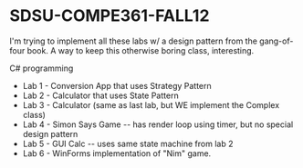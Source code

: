 SDSU-COMPE361-FALL12
=====================

I'm trying to implement all these labs w/ a design pattern from the gang-of-four book. A way to keep this otherwise boring class, interesting.

C# programming 

* Lab 1 - Conversion App that uses Strategy Pattern
* Lab 2 - Calculator that uses State Pattern
* Lab 3 - Calculator (same as last lab, but WE implement the Complex class)
* Lab 4 - Simon Says Game -- has render loop using timer, but no special design pattern
* Lab 5 - GUI Calc -- uses same state machine from lab 2
* Lab 6 - WinForms implementation of "Nim" game.
